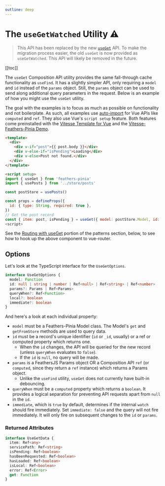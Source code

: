 ```yaml
---
outline: deep
---
```


# The `useGetWatched` Utility ⚠️

<BlockQuote type="warning" label="⚠️ warning ⚠️">

This API has been replaced by the new [`useGet`](./use-get) API. To make the migration process easier, the old `useGet`
is now provided as `useGetWatched`. This API will likely be removed in the future.

</BlockQuote>

[[toc]]

The `useGet` Composition API utility provides the same fall-through cache functionality as `useFind`. It has a slightly simpler API, only requiring a `model` and `id` instead of the `params` object. Still, the `params` object can be used to send along additional query parameters in the request. Below is an example of how you might use the `useGet` utility.

The goal with the examples is to focus as much as possible on functionality and not boilerplate. As such, all examples use [auto-import](https://github.com/antfu/unplugin-auto-import) for Vue APIs like `computed` and `ref`. They also use Vue's `script setup` feature. Both features come preinstalled with the [Vitesse Template for Vue](https://github.com/antfu/vitesse) and the [Vitesse-Feathers-Pinia Demo](https://github.com/marshallswain/vitesse-feathers-pinia).

```html
<template>
  <div>
    <div v-if="post">{{ post.body }}</div>
    <div v-else-if="isPending">Loading</div>
    <div v-else>Post not found.</div>
  </div>
</template>

<script setup>
import { useGet } from 'feathers-pinia'
import { usePosts } from '../store/posts'

const postStore = usePosts()

const props = defineProps({
  id: { type: String, required: true },
})
// Get the post record
const { item: post, isPending } = useGet({ model: postStore.Model, id: props.id })
<script>
```

See the [Routing with useGet](#routing-with-useget) portion of the patterns section, below, to see how to hook up the above component to vue-router.

## Options

Let's look at the TypeScript interface for the `UseGetOptions`.

```ts
interface UseGetOptions {
  model: Function
  id: null | string | number | Ref<null> | Ref<string> | Ref<number>
  params?: Params | Ref<Params>
  queryWhen?: Ref<Function>
  local?: boolean
  immediate?: boolean
}
```

And here's a look at each individual property:

- `model` must be a Feathers-Pinia Model class. The Model's `get` and `getFromStore` methods are used to query data.
- `id` must be a record's unique identifier (`id` or `_id`, usually) or a ref or computed property which returns one.
  - When the `id` changes, the API will be queried for the new record (unless `queryWhen` evaluates to `false`).
  - If the `id` is `null`, no query will be made.
- `params` is a FeathersJS Params object OR a Composition API `ref` (or `computed`, since they return a `ref` instance) which returns a Params object.
  - Unlike the `useFind` utility, `useGet` does not currently have built-in debouncing.
- `queryWhen` must be a `computed` property which returns a `boolean`. It provides a logical separation for preventing API requests apart from `null` in the `id`.
- `immediate`, which is `true` by default, determines if the internal `watch` should fire immediately. Set `immediate: false` and the query will not fire immediately. It will only fire on subsequent changes to the `id` or `params`.

### Returned Attributes

```ts
interface UseGetData {
  item: Ref<any>
  servicePath: Ref<string>
  isPending: Ref<boolean>
  hasBeenRequested: Ref<boolean>
  hasLoaded: Ref<boolean>
  isLocal: Ref<boolean>
  error: Ref<Error>
  get: Function
}
```
